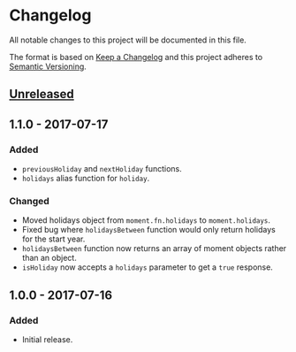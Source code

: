 # Changelog
All notable changes to this project will be documented in this file.

The format is based on [Keep a Changelog](http://keepachangelog.com/en/1.0.0/) and this project adheres to [Semantic Versioning](http://semver.org/spec/v2.0.0.html).

## [Unreleased]


## 1.1.0 - 2017-07-17
### Added
- `previousHoliday` and `nextHoliday` functions.
- `holidays` alias function for `holiday`.

### Changed
- Moved holidays object from `moment.fn.holidays` to `moment.holidays`.
- Fixed bug where `holidaysBetween` function would only return holidays for the start year.
- `holidaysBetween` function now returns an array of moment objects rather than an object.
- `isHoliday` now accepts a `holidays` parameter to get a `true` response.


## 1.0.0 - 2017-07-16
### Added
- Initial release.

[Unreleased]: https://github.com/kodie/moment-holiday/compare/v1.0.0...HEAD
[1.1.0]: https://github.com/kodie/moment-holiday/compare/v1.0.0...v1.1.0

